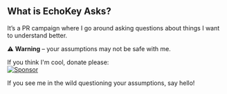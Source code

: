 ## What is EchoKey Asks?

It’s a PR campaign where I go around asking questions about things I want to understand better.  


⚠️ **Warning** – your assumptions may not be safe with me.  


If you think I'm cool, donate please:  
[![Sponsor](https://img.shields.io/badge/Sponsor-Jon%20Poplett-purple?style=for-the-badge&logo=github)](https://github.com/sponsors/jgptech)  

If you see me in the wild questioning your assumptions, say hello!
